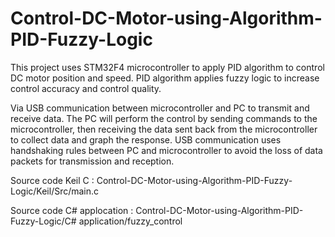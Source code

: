 # Control-DC-Motor-using-Algorithm-PID-Fuzzy-Logic
This project uses STM32F4 microcontroller to apply PID algorithm to control DC motor position and speed.
PID algorithm applies fuzzy logic to increase control accuracy and control quality.


Via USB communication between microcontroller and PC to transmit and receive data.
The PC will perform the control by sending commands to the microcontroller, then receiving the data sent back from the microcontroller to collect data and graph the response.
USB communication uses handshaking rules between PC and microcontroller to avoid the loss of data packets for transmission and reception.

Source code Keil C : Control-DC-Motor-using-Algorithm-PID-Fuzzy-Logic/Keil/Src/main.c

Source code C# applocation : Control-DC-Motor-using-Algorithm-PID-Fuzzy-Logic/C# application/fuzzy_control
